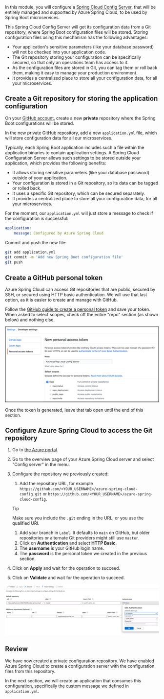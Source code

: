 In this module, you will configure a [Spring Cloud Config Server](https://cloud.spring.io/spring-cloud-config), that will be entirely managed and supported by Azure Spring Cloud, to be used by Spring Boot microservices.

This Spring Cloud Config Server will get its configuration data from a Git repository, where Spring Boot configuration files will be stored. Storing configuration files using this mechanism has the following advantages:

- Your application's sensitive parameters (like your database password) will not be checked into your application code.
- The Git repository storing your configuration can be specifically secured, so that only an operations team has access to it.
- As the configuration files are stored in Git, you can tag them or roll back them, making it easy to manage your production environment.
- It provides a centralized place to store all your configuration data, for all your microservices.

## Create a Git repository for storing the application configuration

On your [GitHub account](https://github.com), create a new **private** repository where the Spring Boot configurations will be stored.

In the new private GitHub repository, add a new `application.yml` file, which will store configuration data for all our microservices.

Typically, each Spring Boot application includes such a file within the application binaries to contain application settings. A Spring Cloud Configuration Server allows such settings to be stored outside your application, which provides the following benefits:

- It allows storing sensitive parameters (like your database password) outside of your application.
- Your configuration is stored in a Git repository, so its data can be tagged or rolled back.
- It uses a specific Git repository, which can be secured separately.
- It provides a centralized place to store all your configuration data, for all your microservices.

For the moment, our `application.yml` will just store a message to check if the configuration is successful:

```yaml
application:
    message: Configured by Azure Spring Cloud
```

Commit and push the new file:

```bash
git add application.yml
git commit -m 'Add new Spring Boot configuration file'
git push
```

## Create a GitHub personal token

Azure Spring Cloud can access Git repositories that are public, secured by SSH, or secured using HTTP basic authentication. We will use that last option, as it is easier to create and manage with GitHub.

Follow the [GitHub guide to create a personal token](https://help.github.com/en/articles/creating-a-personal-access-token-for-the-command-line) and save your token. When asked to select scopes, check off the entire "repo" section (as shown below) and nothing else.

![GitHub personal access token](../media/3-github-personal-access-token.png)

Once the token is generated, leave that tab open until the end of this section.

## Configure Azure Spring Cloud to access the Git repository

1. Go to [the Azure portal](https://portal.azure.com/?WT.mc_id=java-11899-judubois).
1. Go to the overview page of your Azure Spring Cloud server and select "Config server" in the menu.
1. Configure the repository we previously created:
    1. Add the repository URL, for example `https://github.com/<YOUR_USERNAME>/azure-spring-cloud-config.git` or `https://github.com/<YOUR_USERNAME>/azure-spring-cloud-config`.

     > [!TIP]
     > Make sure you include the `.git` ending in the URL, or you use the qualified URI.

    1. Add your branch in `Label`. It defaults to `main` on GitHub, but older repositories or alternate Git providers might still use `master`.
    1. Click on **Authentication** and select **HTTP Basic**.
    1. The __username__ is your GitHub login name.
    1. The __password__ is the personal token we created in the previous section.
1. Click on **Apply** and wait for the operation to succeed.
1. Click on **Validate** and wait for the operation to succeed.

![Spring Cloud config server](../media/3-config-server.png)

## Review

We have now created a private configuration repository. We have enabled Azure Spring Cloud to create a configuration server with the configuration files from this repository.

In the next section, we will create an application that consumes this configuration, specifically the custom message we defined in `application.yml`.
